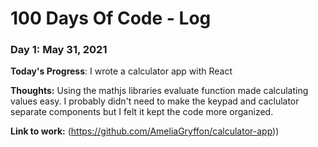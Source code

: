 # 100 Days Of Code - Log

### Day 1: May 31, 2021

**Today's Progress**: I wrote a calculator app with React

**Thoughts:** Using the mathjs libraries evaluate function made calculating values easy. I probably didn't need to make the keypad and caclulator separate components but I felt it kept the code more organized.

**Link to work:** (https://github.com/AmeliaGryffon/calculator-app))
